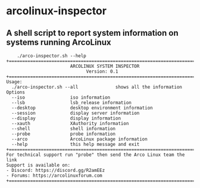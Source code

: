 # arcolinux-inspector
## A shell script to report system information on systems running ArcoLinux

        ./arco-inspector.sh --help
    +========================================================================+
                            ARCOLINUX SYSTEM INSPECTOR
                                  Version: 0.1
    +========================================================================+
    Usage:
      ./arco-inspector.sh --all              shows all the information
    Options
      --iso                 iso information
      --lsb                 lsb_release information
      --desktop             desktop environment information
      --session             display server information
      --display             display information
      --xauth               XAuthority information
      --shell               shell information
      --probe               probe information
      --arco                ArcoLinux package information
      --help                this help message and exit
    +========================================================================+
    For technical support run "probe" then send the Arco Linux team the link
    Support is available on:
    - Discord: https://discord.gg/R2amEEz
    - Forums: https://arcolinuxforum.com
    +========================================================================+
